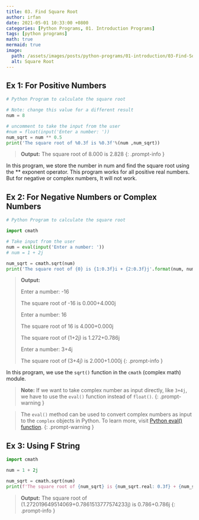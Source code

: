 ```yaml
---
title: 03. Find Square Root
author: irfan
date: 2021-05-01 10:33:00 +0800
categories: [Python Programs, 01. Introduction Programs]
tags: [python programs]
math: true
mermaid: true
image:
  path: /assets/images/posts/python-programs/01-introduction/03-Find-Square-Root.png
  alt: Square Root
---
```


## Ex 1: For Positive Numbers

```python
# Python Program to calculate the square root

# Note: change this value for a different result
num = 8

# uncomment to take the input from the user
#num = float(input('Enter a number: '))
num_sqrt = num ** 0.5
print('The square root of %0.3f is %0.3f'%(num ,num_sqrt))
```
> **Output:**
> The square root of 8.000 is 2.828
{: .prompt-info }

In this program, we store the number in num and find the square root using the ** exponent operator. This program works for all positive real numbers. But for negative or complex numbers, It will not work.

## Ex 2: For Negative Numbers or Complex Numbers

```python
# Python Program to calculate the square root

import cmath

# Take input from the user
num = eval(input('Enter a number: '))
# num = 1 + 2j

num_sqrt = cmath.sqrt(num)
print('The square root of {0} is {1:0.3f}i + {2:0.3f}j'.format(num, num_sqrt.real, num_sqrt.imag))
```
> **Output:**
>
> Enter a number: -16
> 
> The square root of -16 is 0.000+4.000j
> 
> Enter a number: 16
> 
> The square root of 16 is 4.000+0.000j
> 
> The square root of (1+2j) is 1.272+0.786j
> 
> Enter a number: 3+4j
> 
> The square root of (3+4j) is 2.000+1.000j
{: .prompt-info }


In this program, we use the `sqrt()` function in the `cmath` (complex math) module.

>  **Note:** If we want to take complex number as input directly, like `3+4j`, we have to use the `eval()` function instead of `float()`.
{: .prompt-warning }

> The `eval()` method can be used to convert complex numbers as input to the `complex` objects in Python. To learn more, visit [Python eval() function](https://www.programiz.com/python-programming/methods/built-in/eval).
{: .prompt-warning }

## Ex 3: Using F String

```python
import cmath

num = 1 + 2j

num_sqrt = cmath.sqrt(num)
print(f'The square root of {num_sqrt} is {num_sqrt.real: 0.3f} + {num_sqrt.imag: 0.3f}j')
```
> **Output:**
> The square root of (1.272019649514069+0.7861513777574233j) is 0.786+0.786j
{: .prompt-info }